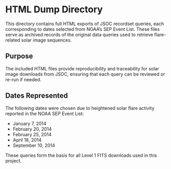 # HTML Dump Directory

This directory contains full HTML exports of JSOC recordset queries, each corresponding to dates selected from NOAA’s SEP Event List. These files serve as archived records of the original data queries used to retrieve flare-related solar image sequences.

## Purpose

The included HTML files provide reproducibility and traceability for solar image downloads from JSOC, ensuring that each query can be reviewed or re-run if needed.

## Dates Represented

The following dates were chosen due to heightened solar flare activity reported in the NOAA SEP Event List:

- January 7, 2014
- February 20, 2014
- February 25, 2014
- April 18, 2014
- September 10, 2014

These queries form the basis for all Level 1 FITS downloads used in this project.
